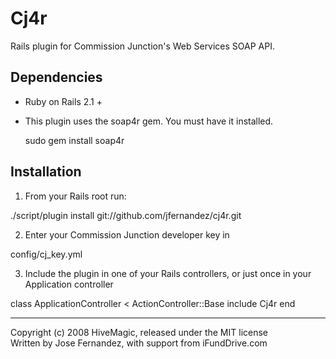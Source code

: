 # Cj4r #

Rails plugin for Commission Junction's Web Services SOAP API.

## Dependencies ##

* Ruby on Rails 2.1 +

* This plugin uses the soap4r gem.  You must have it installed.
  
  sudo gem install soap4r


## Installation ##

1. From your Rails root run:

  ./script/plugin install git://github.com/jfernandez/cj4r.git
  
2. Enter your Commission Junction developer key in
  
  config/cj_key.yml
  
3. Include the plugin in one of your Rails controllers, or just once in your Application controller

  class ApplicationController < ActionController::Base
    include Cj4r
  end
  

---
Copyright (c) 2008 HiveMagic, released under the MIT license<br/>
Written by Jose Fernandez, with support from iFundDrive.com

